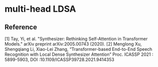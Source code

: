 # multi-head LDSA
## Reference
[1] Tay, Yi, et al. "Synthesizer: Rethinking Self-Attention in Transformer Models." arXiv preprint arXiv:2005.00743 (2020).
[2] Menglong Xu, Shengqiang Li, Xiao-Lei Zhang, “Transformer-based End-to-End Speech Recognition with Local Dense Synthesizer Attention” Proc. ICASSP 2021 : 5899-5903, DOI :10.1109/ICASSP39728.2021.9414353
